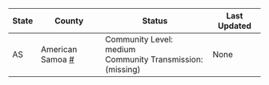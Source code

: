 State | County | Status | Last Updated
--- | --- | --- | --- 
AS | American Samoa <a href="#american_samoa">#</a> | <a name="american_samoa"></a>Community Level: medium<br/>Community Transmission: (missing) | None
